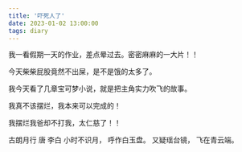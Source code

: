 ```yaml
---
title: '吓死人了'
date: 2023-01-02 13:00:00
tags: diary
---
```

我一看假期一天的作业，差点晕过去。密密麻麻的一大片！！

今天柴柴屁股竟然不出屎，是不是饿的太多了。

我今天看了几章宝可梦小说，就是把主角实力吹飞的故事。

我真不该摆烂，我本来可以完成的！

我摆烂我爸却不打我，太仁慈了！！

古朗月行 唐 李白
小时不识月，
呼作白玉盘。
又疑瑶台镜，
飞在青云端。
